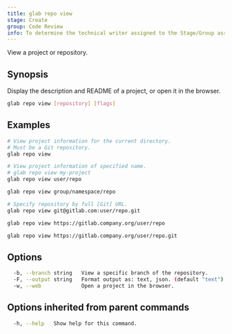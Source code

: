 ```yaml
---
title: glab repo view
stage: Create
group: Code Review
info: To determine the technical writer assigned to the Stage/Group associated with this page, see https://about.gitlab.com/handbook/product/ux/technical-writing/#assignments
---
```


<!--
This documentation is auto generated by a script.
Please do not edit this file directly. Run `make gen-docs` instead.
-->

View a project or repository.

## Synopsis

Display the description and README of a project, or open it in the browser.

```bash title="terminal"
glab repo view [repository] [flags]
```

## Examples

```bash title="terminal"
# View project information for the current directory.
# Must be a Git repository.
glab repo view

# View project information of specified name.
# glab repo view my-project
glab repo view user/repo

glab repo view group/namespace/repo

# Specify repository by full [Git] URL.
glab repo view git@gitlab.com:user/repo.git

glab repo view https://gitlab.company.org/user/repo

glab repo view https://gitlab.company.org/user/repo.git
```

## Options

```bash title="terminal"
  -b, --branch string   View a specific branch of the repository.
  -F, --output string   Format output as: text, json. (default "text")
  -w, --web             Open a project in the browser.
```

## Options inherited from parent commands

```bash title="terminal"
  -h, --help   Show help for this command.
```
